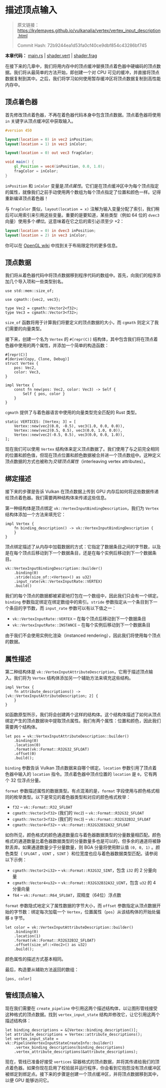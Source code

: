 # 描述顶点输入

> 原文链接：<https://kylemayes.github.io/vulkanalia/vertex/vertex_input_description.html>
>
> Commit Hash: 72b9244ea1d53fa0cf40ce9dbf854c43286bf745

**本章代码：** [main.rs](https://github.com/chuigda/Vulkan-Tutorial-Rust-CN/tree/master/src/17_vertex_input.rs) | [shader.vert](https://github.com/chuigda/Vulkan-Tutorial-Rust-CN/tree/master/shaders/17/shader.vert) | [shader.frag](https://github.com/chuigda/Vulkan-Tutorial-Rust-CN/tree/master/shaders/17/shader.frag)

在接下来的几章中，我们将用内存中的顶点缓冲替换顶点着色器中硬编码的顶点数据。我们将从最简单的方法开始，即创建一个对 CPU 可见的缓冲，并直接将顶点数据复制到其中。之后，我们将学习如何使用暂存缓冲区将顶点数据复制到高性能内存中。

## 顶点着色器

首先修改顶点着色器，不再在着色器代码本身中包含顶点数据。顶点着色器将使用 `in` 关键字从顶点缓冲区中获取输入。

```glsl
#version 450

layout(location = 0) in vec2 inPosition;
layout(location = 1) in vec3 inColor;

layout(location = 0) out vec3 fragColor;

void main() {
    gl_Position = vec4(inPosition, 0.0, 1.0);
    fragColor = inColor;
}
```

`inPosition` 和 `inColor` 变量是*顶点属性*。它们是在顶点缓冲区中为每个顶点指定的属性，就像我们之前手动使用两个数组为每个顶点指定了位置和颜色一样。记得重新编译顶点着色器！

与 `fragColor` 类似，`layout(location = x)` 注解为输入变量分配了索引，我们稍后可以用索引来引用这些变量。重要的是要知道，某些类型（例如 64 位的 `dvec3` 向量）使用多个*槽位*。这意味着在它之后的索引必须至少 +2：

```glsl
layout(location = 0) in dvec3 inPosition;
layout(location = 2) in vec3 inColor;
```

你可以在 [OpenGL wiki](https://www.khronos.org/opengl/wiki/Layout_Qualifier_(GLSL)) 中找到关于布局限定符的更多信息。

## 顶点数据

我们将从着色器代码中将顶点数据移到程序代码的数组中。首先，向我们的程序添加几个导入项和一些类型别名。

```rust,noplaypen
use std::mem::size_of;

use cgmath::{vec2, vec3};

type Vec2 = cgmath::Vector2<f32>;
type Vec3 = cgmath::Vector3<f32>;
```

`size_of` 函数将用于计算我们将要定义的顶点数据的大小，而 `cgmath` 则定义了我们需要的向量类型。

接下来，创建一个名为 `Vertex` 的 `#[repr(C)]` 结构体，其中包含我们将在顶点着色器中使用的两个属性，并添加一个简单的构造函数：

```rust,noplaypen
#[repr(C)]
#[derive(Copy, Clone, Debug)]
struct Vertex {
    pos: Vec2,
    color: Vec3,
}

impl Vertex {
    const fn new(pos: Vec2, color: Vec3) -> Self {
        Self { pos, color }
    }
}
```

`cgmath` 提供了与着色器语言中使用的向量类型完全匹配的 Rust 类型。

```rust,noplaypen
static VERTICES: [Vertex; 3] = [
    Vertex::new(vec2(0.0, -0.5), vec3(1.0, 0.0, 0.0)),
    Vertex::new(vec2(0.5, 0.5), vec3(0.0, 1.0, 0.0)),
    Vertex::new(vec2(-0.5, 0.5), vec3(0.0, 0.0, 1.0)),
];
```

现在我们可以使用 `Vertex` 结构体来定义顶点数据了。我们使用了与之前完全相同的位置和颜色值，但现在顶点位置和颜色数据被合并进一个顶点数组中。这种定义顶点数据的方式也被称为*交错顶点属性*（interleaving vertex attributes）。

## 绑定描述

接下来的步骤是告诉 Vulkan 在顶点数据上传到 GPU 内存后如何将这些数据传递给顶点着色器。我们需要两种结构体来传递这些信息。

第一种结构体是顶点绑定 `vk::VertexInputBindingDescription`，我们为 `Vertex` 结构体添加一个方法来填充它：

```rust,noplaypen
impl Vertex {
    fn binding_description() -> vk::VertexInputBindingDescription {
    }
}
```

<!-- 我真不知道这里这个 rate 是啥，但至少跟速率毫无关系 -->
顶点绑定描述了从内存中加载数据的方式：它指定了数据条目之间的字节数，以及是在每个顶点后移动到下一个数据条目，还是在每个实例后移动到下一个数据条目。

```rust,noplaypen
vk::VertexInputBindingDescription::builder()
    .binding(0)
    .stride(size_of::<Vertex>() as u32)
    .input_rate(vk::VertexInputRate::VERTEX)
    .build()
```

我们的每个顶点的数据都被紧密地打包在一个数组中，因此我们只会有一个绑定。`binding` 参数指定绑定在绑定数组中的索引。`stride` 参数指定从一个条目到下一个条目的字节数，而 `input_rate` 参数可以有以下值之一：

* `vk::VertexInputRate::VERTEX` &ndash; 在每个顶点后移动到下一个数据条目
* `vk::VertexInputRate::INSTANCE` &ndash; 在每个实例后移动到下一个数据条目

由于我们不会使用实例化渲染（instanced rendering），因此我们将使用每个顶点的数据。

## 属性描述

第二种结构体是 `vk::VertexInputAttributeDescription`，它用于描述顶点输入。我们将为 `Vertex` 结构体添加另一个辅助方法来填充这些结构。

```rust,noplaypen
impl Vertex {
    fn attribute_descriptions() -> [vk::VertexInputAttributeDescription; 2] {
    }
}
```

如函数原型所示，我们将会创建两个这样的结构体。这个结构体描述了如何从顶点绑定产生的顶点数据块中提取顶点属性。我们有两个属性：位置和颜色，因此我们需要两个结构体。

```rust,noplaypen
let pos = vk::VertexInputAttributeDescription::builder()
    .binding(0)
    .location(0)
    .format(vk::Format::R32G32_SFLOAT)
    .offset(0)
    .build();
```

`binding` 参数告诉 Vulkan 顶点数据来自哪个绑定。`location` 参数引用了顶点着色器中输入的 `location` 指令。顶点着色器中顶点位置的 `location` 是 `0`，它有两个 32 位浮点分量。

`format` 参数描述属性的数据类型。有点混淆的是，`format` 字段使用与颜色格式相同的枚举类型。以下是常见的着色器类型和对应的颜色格式枚举：

* `f32` &ndash; `vk::Format::R32_SFLOAT`&nbsp;
* `cgmath::Vector2<f32>` (我们的 `Vec2`) &ndash; `vk::Format::R32G32_SFLOAT`&nbsp;
* `cgmath::Vector3<f32>` (我们的 `Vec3`) &ndash; `vk::Format::R32G32B32_SFLOAT`&nbsp;
* `cgmath::Vector4<f32>` &ndash; `vk::Format::R32G32B32A32_SFLOAT`&nbsp;

如你所见，颜色格式的颜色通道数量应与着色器数据类型的分量数量相匹配。颜色格式的通道数量比着色器数据类型的分量数量多也是可以的，但多余的通道将被静默丢弃。如果通道数量少于分量数量，则 BGA 分量将使用默认值 `(0, 0, 1)` 。颜色类型（ `SFLOAT` ，`UINT` ，`SINT` ）和位宽度也应与着色器数据类型匹配。请参阅以下示例：

* `cgmath::Vector2<i32>` &ndash; `vk::Format::R32G32_SINT`，包含 `i32` 的 2 分量向量
* `cgmath::Vector4<u32>` &ndash; `vk::Format::R32G32B32A32_UINT`，包含 `u32` 的 4 分量向量
* `f64` &ndash; `vk::Format::R64_SFLOAT`，双精度（64位）浮点数

`format` 参数隐式地定义了属性数据的字节大小，而 `offset` 参数指定从顶点数据开始的字节数：绑定每次加载一个 `Vertex`，位置属性（`pos`）从该结构体的开始处偏移 `0` 字节。

```rust,noplaypen
let color = vk::VertexInputAttributeDescription::builder()
    .binding(0)
    .location(1)
    .format(vk::Format::R32G32B32_SFLOAT)
    .offset(size_of::<Vec2>() as u32)
    .build();
```

颜色属性的描述方式基本相同。

最后，构造要从辅助方法返回的数组：

```rust,noplaypen
[pos, color]
```

## 管线顶点输入

现在我们需要在 `create_pipeline` 中引用这两个描述结构体，以让图形管线接受这种格式的顶点数据。找到 `vertex_input_state` 结构并修改它，让它引用这两个描述结构体：

```rust,noplaypen
let binding_descriptions = &[Vertex::binding_description()];
let attribute_descriptions = Vertex::attribute_descriptions();
let vertex_input_state = vk::PipelineVertexInputStateCreateInfo::builder()
    .vertex_binding_descriptions(binding_descriptions)
    .vertex_attribute_descriptions(&attribute_descriptions);
```

现在，管线已准备好接受 `vertices` 容器格式的顶点数据，并将其传递给我们的顶点着色器。如果你现在启用了校验层并运行程序，你会看到它抱怨没有顶点缓冲区被绑定到绑定点。接下来的步骤是创建一个顶点缓冲区，并将顶点数据移到其中，以便 GPU 能够访问它。
